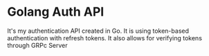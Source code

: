 # Golang Auth API

It's my authentication API created in Go. It is using token-based authentication with refresh tokens. It also allows for verifying tokens through GRPc Server